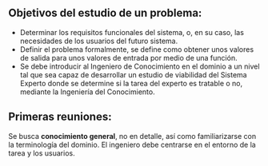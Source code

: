 
## Objetivos del estudio de un problema:

- Determinar los requisitos funcionales del sistema, o, en su caso, las necesidades de los usuarios del futuro sistema.
- Definir el problema formalmente, se define como obtener unos valores de salida para unos valores de entrada por medio de una función.
- Se debe introducir al Ingeniero de Conocimiento en el dominio a un nivel tal que sea capaz de desarrollar un estudio de viabilidad del Sistema Experto donde se determine si la tarea del experto es tratable o no, mediante la Ingeniería del Conocimiento.

## Primeras reuniones:

Se busca **conocimiento general**, no en detalle, así como familiarizarse con la terminología del dominio. El ingeniero debe centrarse en el entorno de la tarea y los usuarios.

